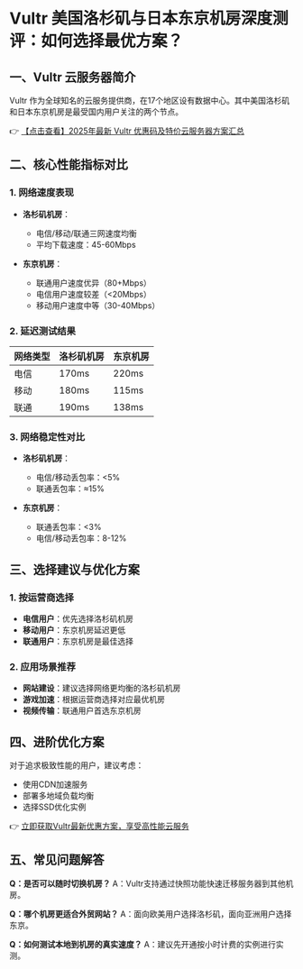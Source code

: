 # Vultr 美国洛杉矶与日本东京机房深度测评：如何选择最优方案？

## 一、Vultr 云服务器简介

Vultr 作为全球知名的云服务提供商，在17个地区设有数据中心。其中美国洛杉矶和日本东京机房是最受国内用户关注的两个节点。

👉 [【点击查看】2025年最新 Vultr 优惠码及特价云服务器方案汇总](https://bit.ly/VuLtr)

## 二、核心性能指标对比

### 1. 网络速度表现

- **洛杉矶机房**：
  - 电信/移动/联通三网速度均衡
  - 平均下载速度：45-60Mbps

- **东京机房**：
  - 联通用户速度优异（80+Mbps）
  - 电信用户速度较差（<20Mbps）
  - 移动用户速度中等（30-40Mbps）

### 2. 延迟测试结果

| 网络类型 | 洛杉矶机房 | 东京机房 |
|---------|-----------|---------|
| 电信    | 170ms     | 220ms   |
| 移动    | 180ms     | 115ms   |
| 联通    | 190ms     | 138ms   |

### 3. 网络稳定性对比

- **洛杉矶机房**：
  - 电信/移动丢包率：<5%
  - 联通丢包率：≈15%

- **东京机房**：
  - 联通丢包率：<3%
  - 电信/移动丢包率：8-12%

## 三、选择建议与优化方案

### 1. 按运营商选择

- **电信用户**：优先选择洛杉矶机房
- **移动用户**：东京机房延迟更低
- **联通用户**：东京机房是最佳选择

### 2. 应用场景推荐

- **网站建设**：建议选择网络更均衡的洛杉矶机房
- **游戏加速**：根据运营商选择对应最优机房
- **视频传输**：联通用户首选东京机房

## 四、进阶优化方案

对于追求极致性能的用户，建议考虑：
- 使用CDN加速服务
- 部署多地域负载均衡
- 选择SSD优化实例

👉 [立即获取Vultr最新优惠方案，享受高性能云服务](https://bit.ly/VuLtr)

## 五、常见问题解答

**Q：是否可以随时切换机房？**
A：Vultr支持通过快照功能快速迁移服务器到其他机房。

**Q：哪个机房更适合外贸网站？**
A：面向欧美用户选择洛杉矶，面向亚洲用户选择东京。

**Q：如何测试本地到机房的真实速度？**
A：建议先开通按小时计费的实例进行实测。